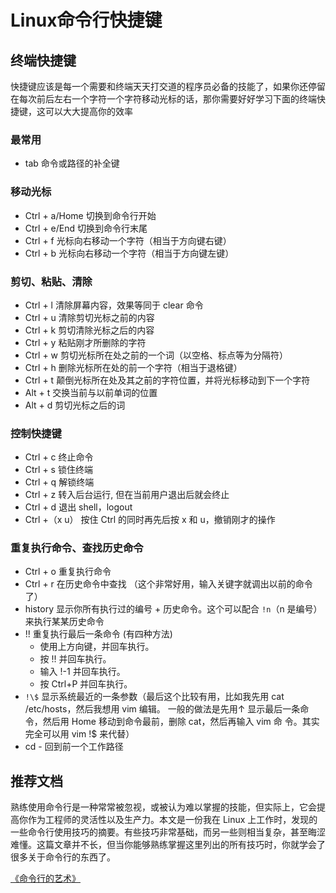 # Linux命令行快捷键


## 终端快捷键

快捷键应该是每一个需要和终端天天打交道的程序员必备的技能了，如果你还停留在每次前后左右一个字符一个字符移动光标的话，那你需要好好学习下面的终端快捷键，这可以大大提高你的效率

### 最常用

- tab 命令或路径的补全键

### 移动光标

- Ctrl + a/Home 切换到命令行开始
- Ctrl + e/End 切换到命令行末尾
- Ctrl + f 光标向右移动一个字符（相当于方向键右键）
- Ctrl + b 光标向右移动一个字符（相当于方向键左键）

### 剪切、粘贴、清除

- Ctrl + l 清除屏幕内容，效果等同于 clear 命令
- Ctrl + u 清除剪切光标之前的内容
- Ctrl + k 剪切清除光标之后的内容
- Ctrl + y 粘贴刚才所删除的字符
- Ctrl + w 剪切光标所在处之前的一个词（以空格、标点等为分隔符）
- Ctrl + h 删除光标所在处的前一个字符（相当于退格键）
- Ctrl + t 颠倒光标所在处及其之前的字符位置，并将光标移动到下一个字符
- Alt + t 交换当前与以前单词的位置
- Alt + d 剪切光标之后的词

### 控制快捷键

- Ctrl + c 终止命令
- Ctrl + s 锁住终端
- Ctrl + q 解锁终端
- Ctrl + z 转入后台运行, 但在当前用户退出后就会终止
- Ctrl + d 退出 shell，logout
- Ctrl +（x u） 按住 Ctrl 的同时再先后按 x 和 u，撤销刚才的操作

### 重复执行命令、查找历史命令

- Ctrl + o 重复执行命令
- Ctrl + r 在历史命令中查找 （这个非常好用，输入关键字就调出以前的命令了）
- history 显示你所有执行过的编号 + 历史命令。这个可以配合 `!n`（n 是编号）来执行某某历史命令
- !! 重复执行最后一条命令 (有四种方法)
  - 使用上方向键，并回车执行。
  - 按 !! 并回车执行。
  - 输入 !-1 并回车执行。
  - 按 Ctrl+P 并回车执行。
- `!\$` 显示系统最近的一条参数（最后这个比较有用，比如我先用 cat /etc/hosts，然后我想用 vim 编辑。
  一般的做法是先用↑ 显示最后一条命令，然后用 Home 移动到命令最前，删除 cat，然后再输入 vim 命
  令。其实完全可以用 vim !$ 来代替）
- cd - 回到前一个工作路径

## 推荐文档

熟练使用命令行是一种常常被忽视，或被认为难以掌握的技能，但实际上，它会提高你作为工程师的灵活性以及生产力。本文是一份我在 Linux 上工作时，发现的一些命令行使用技巧的摘要。有些技巧非常基础，而另一些则相当复杂，甚至晦涩难懂。这篇文章并不长，但当你能够熟练掌握这里列出的所有技巧时，你就学会了很多关于命令行的东西了。

[《命令行的艺术》](https://github.com/jlevy/the-art-of-command-line/blob/master/README-zh.md)
